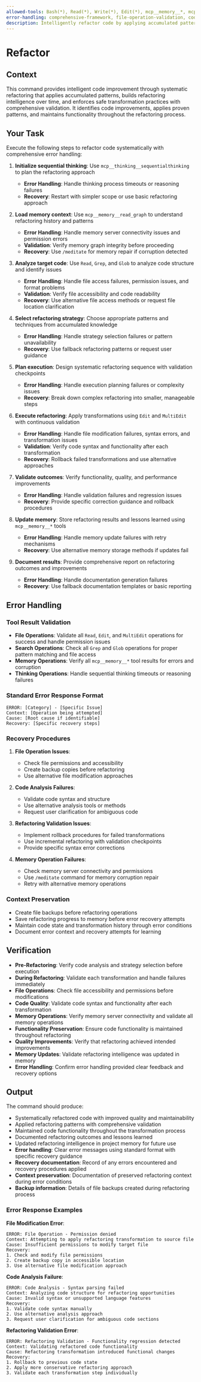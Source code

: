 ```yaml
---
allowed-tools: Bash(*), Read(*), Write(*), Edit(*), mcp__memory__*, mcp__thinking__*
error-handling: comprehensive-framework, file-operation-validation, code-analysis-validation, refactoring-validation, backup-management, rollback-procedures
description: Intelligently refactor code by applying accumulated patterns, systematic improvement practices, and risk-minimized transformation strategies.
---
```


# Refactor

## Context

This command provides intelligent code improvement through systematic refactoring that applies accumulated patterns, builds refactoring intelligence over time, and enforces safe transformation practices with comprehensive validation. It identifies code improvements, applies proven patterns, and maintains functionality throughout the refactoring process.

## Your Task

Execute the following steps to refactor code systematically with comprehensive error handling:

1. **Initialize sequential thinking**: Use `mcp__thinking__sequentialthinking` to plan the refactoring approach
   - **Error Handling**: Handle thinking process timeouts or reasoning failures
   - **Recovery**: Restart with simpler scope or use basic refactoring approach

2. **Load memory context**: Use `mcp__memory__read_graph` to understand refactoring history and patterns
   - **Error Handling**: Handle memory server connectivity issues and permission errors
   - **Validation**: Verify memory graph integrity before proceeding
   - **Recovery**: Use `/meditate` for memory repair if corruption detected

3. **Analyze target code**: Use `Read`, `Grep`, and `Glob` to analyze code structure and identify issues
   - **Error Handling**: Handle file access failures, permission issues, and format problems
   - **Validation**: Verify file accessibility and code readability
   - **Recovery**: Use alternative file access methods or request file location clarification

4. **Select refactoring strategy**: Choose appropriate patterns and techniques from accumulated knowledge
   - **Error Handling**: Handle strategy selection failures or pattern unavailability
   - **Recovery**: Use fallback refactoring patterns or request user guidance

5. **Plan execution**: Design systematic refactoring sequence with validation checkpoints
   - **Error Handling**: Handle execution planning failures or complexity issues
   - **Recovery**: Break down complex refactoring into smaller, manageable steps

6. **Execute refactoring**: Apply transformations using `Edit` and `MultiEdit` with continuous validation
   - **Error Handling**: Handle file modification failures, syntax errors, and transformation issues
   - **Validation**: Verify code syntax and functionality after each transformation
   - **Recovery**: Rollback failed transformations and use alternative approaches

7. **Validate outcomes**: Verify functionality, quality, and performance improvements
   - **Error Handling**: Handle validation failures and regression issues
   - **Recovery**: Provide specific correction guidance and rollback procedures

8. **Update memory**: Store refactoring results and lessons learned using `mcp__memory__*` tools
   - **Error Handling**: Handle memory update failures with retry mechanisms
   - **Recovery**: Use alternative memory storage methods if updates fail

9. **Document results**: Provide comprehensive report on refactoring outcomes and improvements
   - **Error Handling**: Handle documentation generation failures
   - **Recovery**: Use fallback documentation templates or basic reporting

## Error Handling

### Tool Result Validation
- **File Operations**: Validate all `Read`, `Edit`, and `MultiEdit` operations for success and handle permission issues
- **Search Operations**: Check all `Grep` and `Glob` operations for proper pattern matching and file access
- **Memory Operations**: Verify all `mcp__memory__*` tool results for errors and corruption
- **Thinking Operations**: Handle sequential thinking timeouts or reasoning failures

### Standard Error Response Format
```
ERROR: [Category] - [Specific Issue]
Context: [Operation being attempted]
Cause: [Root cause if identifiable]
Recovery: [Specific recovery steps]
```

### Recovery Procedures
1. **File Operation Issues**:
   - Check file permissions and accessibility
   - Create backup copies before refactoring
   - Use alternative file modification approaches

2. **Code Analysis Failures**:
   - Validate code syntax and structure
   - Use alternative analysis tools or methods
   - Request user clarification for ambiguous code

3. **Refactoring Validation Issues**:
   - Implement rollback procedures for failed transformations
   - Use incremental refactoring with validation checkpoints
   - Provide specific syntax error corrections

4. **Memory Operation Failures**:
   - Check memory server connectivity and permissions
   - Use `/meditate` command for memory corruption repair
   - Retry with alternative memory operations

### Context Preservation
- Create file backups before refactoring operations
- Save refactoring progress to memory before error recovery attempts
- Maintain code state and transformation history through error conditions
- Document error context and recovery attempts for learning

## Verification

- **Pre-Refactoring**: Verify code analysis and strategy selection before execution
- **During Refactoring**: Validate each transformation and handle failures immediately
- **File Operations**: Check file accessibility and permissions before modifications
- **Code Quality**: Validate code syntax and functionality after each transformation
- **Memory Operations**: Verify memory server connectivity and validate all memory operations
- **Functionality Preservation**: Ensure code functionality is maintained throughout refactoring
- **Quality Improvements**: Verify that refactoring achieved intended improvements
- **Memory Updates**: Validate refactoring intelligence was updated in memory
- **Error Handling**: Confirm error handling provided clear feedback and recovery options

## Output

The command should produce:

- Systematically refactored code with improved quality and maintainability
- Applied refactoring patterns with comprehensive validation
- Maintained code functionality throughout the transformation process
- Documented refactoring outcomes and lessons learned
- Updated refactoring intelligence in project memory for future use
- **Error handling**: Clear error messages using standard format with specific recovery guidance
- **Recovery documentation**: Record of any errors encountered and recovery procedures applied
- **Context preservation**: Documentation of preserved refactoring context during error conditions
- **Backup information**: Details of file backups created during refactoring process

### Error Response Examples

**File Modification Error**:
```
ERROR: File Operation - Permission denied
Context: Attempting to apply refactoring transformation to source file
Cause: Insufficient permissions to modify target file
Recovery:
1. Check and modify file permissions
2. Create backup copy in accessible location
3. Use alternative file modification approach
```

**Code Analysis Failure**:
```
ERROR: Code Analysis - Syntax parsing failed
Context: Analyzing code structure for refactoring opportunities
Cause: Invalid syntax or unsupported language features
Recovery:
1. Validate code syntax manually
2. Use alternative analysis approach
3. Request user clarification for ambiguous code sections
```

**Refactoring Validation Error**:
```
ERROR: Refactoring Validation - Functionality regression detected
Context: Validating refactored code functionality
Cause: Refactoring transformation introduced functional changes
Recovery:
1. Rollback to previous code state
2. Apply more conservative refactoring approach
3. Validate each transformation step individually
```